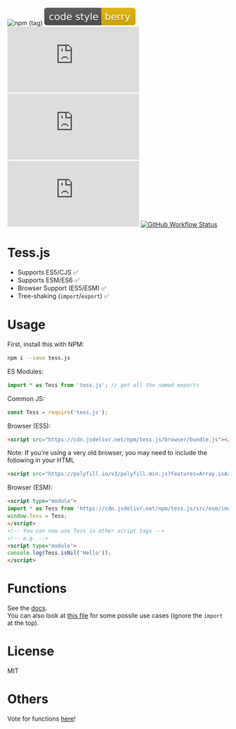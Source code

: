 ![npm (tag)](https://img.shields.io/npm/v/tess.js/latest)
[![Code Style](https://github.com/DET171/eslint-config-berry/raw/master/code-style.svg)](https://www.npmjs.com/package/eslint-config-berry)
[![npm](https://img.shields.io/npm/dt/tess.js?style=flat-square)](https://www.npmjs.com/package/tess.js)
![Browser bundle size](https://img.shields.io/github/size/DET171/Tess.js/browser/bundle.js?label=Bundle%20file%20size&style=flat-square)
[![jsDelivr hits (npm)](https://img.shields.io/jsdelivr/npm/hy/tess.js?style=flat-square)](https://cdn.jsdelivr.net/npm/tess.js/)
[![GitHub Workflow Status](https://img.shields.io/github/workflow/status/DET171/Tess.js/CI?style=flat-square)](https://github.com/DET171/Tess.js)
# Tess.js
* Supports ES5/CJS ✅
* Supports ESM/ES6 ✅
* Browser Support (ES5/ESM) ✅
* Tree-shaking (`import`/`export`) ✅


# Usage
First, install this with NPM:
```sh
npm i --save tess.js
```
ES Modules:
```js
import * as Tess from 'tess.js'; // get all the named exports
```

Common JS:
```js
const Tess = require('tess.js');
```

Browser (ES5):
```html
<script src="https://cdn.jsdelivr.net/npm/tess.js/browser/bundle.js"></script>
```
Note: If you're using a very old browser, you may need to include the following in your HTML
```html
<script src="https://polyfill.io/v3/polyfill.min.js?features=Array.isArray,Array.prototype.copyWithin,Array.prototype.fill,Array.prototype.filter,Array.prototype.indexOf,Array.prototype.keys,Array.prototype.lastIndexOf,Array.prototype.reduce,Array.prototype.sort,ArrayBuffer,console,DataView,Function.prototype.bind,Map,Number.isInteger,Object.defineProperty,Object.keys,Object.setPrototypeOf,Promise,Reflect,Reflect.construct,Set,String.prototype.repeat,String.prototype.trim,Symbol,Symbol.for,Symbol.toPrimitive,Uint8Array,WeakMap,WeakSet"></script>
```
Browser (ESM):
```html
<script type="module">
import * as Tess from 'https://cdn.jsdelivr.net/npm/tess.js/src/esm/index.js';
window.Tess = Tess;
</script>
<!-- You can now use Tess in other script tags -->
<!-- e.g. -->
<script type="module">
console.log(Tess.isNil('Hello'));
</script>
```

# Functions
See the [docs](https://tess.js.org/). <br>
You can also look at [this file](https://github.com/DET171/Tess.js/blob/master/test/es6.mjs) for some possile use cases (ignore the `import` at the top).

# License
MIT

# Others
Vote for functions [here](https://forms.gle/t2tjVfxjUuVb1LVS7)!
